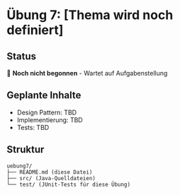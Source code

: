 # Übung 7: [Thema wird noch definiert]

## Status
🚧 **Noch nicht begonnen** - Wartet auf Aufgabenstellung

## Geplante Inhalte
- Design Pattern: TBD
- Implementierung: TBD
- Tests: TBD

## Struktur
```
uebung7/
├── README.md (diese Datei)
├── src/ (Java-Quelldateien)
└── test/ (JUnit-Tests für diese Übung)
```